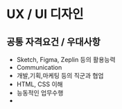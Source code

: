 # UX / UI 디자인

## 공통 자격요건 / 우대사항

- Sketch, Figma, Zeplin 등의 활용능력
- Communication
- 개발,기획,마케팅 등의 직군과 협업
- HTML, CSS 이해
- 능동적인 업무수행
- 